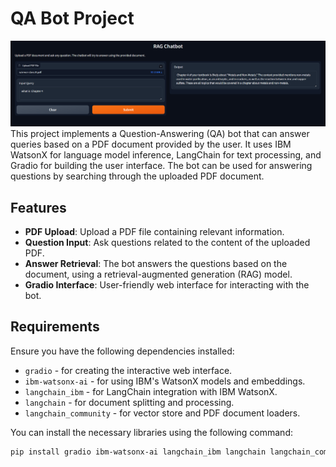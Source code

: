# QA Bot Project
![QA Bot Screenshot]( https://github.com/Gourav4534/Qa_bot/blob/main/Qa_bot_screenshot.png?raw=true)          
This project implements a Question-Answering (QA) bot that can answer queries based on a PDF document provided by the user. It uses IBM WatsonX for language model inference, LangChain for text processing, and Gradio for building the user interface. The bot can be used for answering questions by searching through the uploaded PDF document.

## Features
- **PDF Upload**: Upload a PDF file containing relevant information.
- **Question Input**: Ask questions related to the content of the uploaded PDF.
- **Answer Retrieval**: The bot answers the questions based on the document, using a retrieval-augmented generation (RAG) model.
- **Gradio Interface**: User-friendly web interface for interacting with the bot.

## Requirements

Ensure you have the following dependencies installed:

- `gradio` - for creating the interactive web interface.
- `ibm-watsonx-ai` - for using IBM's WatsonX models and embeddings.
- `langchain_ibm` - for LangChain integration with IBM WatsonX.
- `langchain` - for document splitting and processing.
- `langchain_community` - for vector store and PDF document loaders.

You can install the necessary libraries using the following command:

```bash
pip install gradio ibm-watsonx-ai langchain_ibm langchain langchain_community
